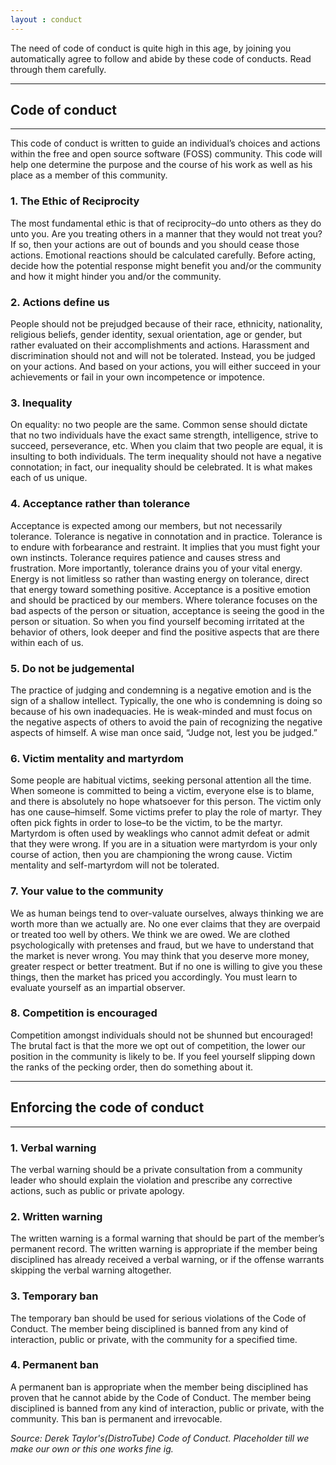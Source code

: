 ```yaml
---
layout : conduct
---
```


The need of code of conduct is quite high in this age, by joining you automatically agree to follow and abide by these code of conducts. Read through them carefully.

---
## Code of conduct 
---

This code of conduct is written to guide an individual’s choices and actions within the free and open source software (FOSS) community. This code will help one determine the purpose and the course of his work as well as his place as a member of this community.

### 1. The Ethic of Reciprocity

The most fundamental ethic is that of reciprocity–do unto others as they do unto you. Are you treating others in a manner that they would not treat you? If so, then your actions are out of bounds and you should cease those actions. Emotional reactions should be calculated carefully. Before acting, decide how the potential response might benefit you and/or the community and how it might hinder you and/or the community.

### 2. Actions define us

People should not be prejudged because of their race, ethnicity, nationality, religious beliefs, gender identity, sexual orientation, age or gender, but rather evaluated on their accomplishments and actions. Harassment and discrimination should not and will not be tolerated. Instead, you be judged on your actions. And based on your actions, you will either succeed in your achievements or fail in your own incompetence or impotence.

### 3. Inequality

On equality: no two people are the same. Common sense should dictate that no two individuals have the exact same strength, intelligence, strive to succeed, perseverance, etc. When you claim that two people are equal, it is insulting to both individuals. The term inequality should not have a negative connotation; in fact, our inequality should be celebrated. It is what makes each of us unique.

### 4. Acceptance rather than tolerance

Acceptance is expected among our members, but not necessarily tolerance. Tolerance is negative in connotation and in practice. Tolerance is to endure with forbearance and restraint. It implies that you must fight your own instincts. Tolerance requires patience and causes stress and frustration. More importantly, tolerance drains you of your vital energy. Energy is not limitless so rather than wasting energy on tolerance, direct that energy toward something positive. Acceptance is a positive emotion and should be practiced by our members. Where tolerance focuses on the bad aspects of the person or situation, acceptance is seeing the good in the person or situation. So when you find yourself becoming irritated at the behavior of others, look deeper and find the positive aspects that are there within each of us.

### 5. Do not be judgemental

The practice of judging and condemning is a negative emotion and is the sign of a shallow intellect. Typically, the one who is condemning is doing so because of his own inadequacies. He is weak-minded and must focus on the negative aspects of others to avoid the pain of recognizing the negative aspects of himself. A wise man once said, “Judge not, lest you be judged.”

### 6. Victim mentality and martyrdom

Some people are habitual victims, seeking personal attention all the time. When someone is committed to being a victim, everyone else is to blame, and there is absolutely no hope whatsoever for this person. The victim only has one cause–himself. Some victims prefer to play the role of martyr. They often pick fights in order to lose–to be the victim, to be the martyr. Martyrdom is often used by weaklings who cannot admit defeat or admit that they were wrong. If you are in a situation were martyrdom is your only course of action, then you are championing the wrong cause. Victim mentality and self-martyrdom will not be tolerated.

### 7. Your value to the community

We as human beings tend to over-valuate ourselves, always thinking we are worth more than we actually are. No one ever claims that they are overpaid or treated too well by others. We think we are owed. We are clothed psychologically with pretenses and fraud, but we have to understand that the market is never wrong. You may think that you deserve more money, greater respect or better treatment. But if no one is willing to give you these things, then the market has priced you accordingly. You must learn to evaluate yourself as an impartial observer.

### 8. Competition is encouraged

Competition amongst individuals should not be shunned but encouraged! The brutal fact is that the more we opt out of competition, the lower our position in the community is likely to be. If you feel yourself slipping down the ranks of the pecking order, then do something about it.


---
## Enforcing the code of conduct
---

### 1. Verbal warning

The verbal warning should be a private consultation from a community leader who should explain the violation and prescribe any corrective actions, such as public or private apology.

### 2. Written warning

The written warning is a formal warning that should be part of the member’s permanent record. The written warning is appropriate if the member being disciplined has already received a verbal warning, or if the offense warrants skipping the verbal warning altogether.

### 3. Temporary ban

The temporary ban should be used for serious violations of the Code of Conduct. The member being disciplined is banned from any kind of interaction, public or private, with the community for a specified time.

### 4. Permanent ban

A permanent ban is appropriate when the member being disciplined has proven that he cannot abide by the Code of Conduct. The member being disciplined is banned from any kind of interaction, public or private, with the community. This ban is permanent and irrevocable.

*Source: Derek Taylor's(DistroTube) Code of Conduct. Placeholder till we make our own or this one works fine ig.*